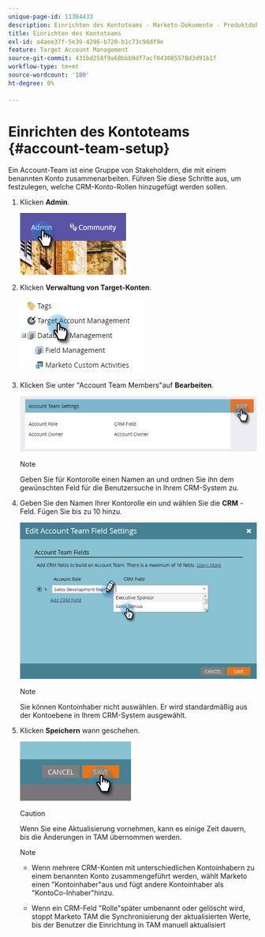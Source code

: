 ```yaml
---
unique-page-id: 11384433
description: Einrichten des Kontoteams - Marketo-Dokumente - Produktdokumentation
title: Einrichten des Kontoteams
exl-id: a4aee37f-5e39-4296-b720-b1c73c98df9e
feature: Target Account Management
source-git-commit: 431bd258f9a68bbb9df7acf043085578d3d91b1f
workflow-type: tm+mt
source-wordcount: '180'
ht-degree: 0%

---
```


# Einrichten des Kontoteams {#account-team-setup}

Ein Account-Team ist eine Gruppe von Stakeholdern, die mit einem benannten Konto zusammenarbeiten. Führen Sie diese Schritte aus, um festzulegen, welche CRM-Konto-Rollen hinzugefügt werden sollen.

1. Klicken **Admin**.

   ![](assets/one-3.png)

1. Klicken **Verwaltung von Target-Konten**.

   ![](assets/account-team-setup-2.png)

1. Klicken Sie unter &quot;Account Team Members&quot;auf **Bearbeiten**.

   ![](assets/3.png)

   >[!NOTE]
   >
   >Geben Sie für Kontorolle einen Namen an und ordnen Sie ihn dem gewünschten Feld für die Benutzersuche in Ihrem CRM-System zu.

1. Geben Sie den Namen Ihrer Kontorolle ein und wählen Sie die **CRM** -Feld. Fügen Sie bis zu 10 hinzu.

   ![](assets/four-2.png)

   >[!NOTE]
   >
   >Sie können Kontoinhaber nicht auswählen. Er wird standardmäßig aus der Kontoebene in Ihrem CRM-System ausgewählt.

1. Klicken **Speichern** wann geschehen.

   ![](assets/five-2.png)

   >[!CAUTION]
   >
   >Wenn Sie eine Aktualisierung vornehmen, kann es einige Zeit dauern, bis die Änderungen in TAM übernommen werden.

   >[!NOTE]
   >
   >* Wenn mehrere CRM-Konten mit unterschiedlichen Kontoinhabern zu einem benannten Konto zusammengeführt werden, wählt Marketo einen &quot;Kontoinhaber&quot;aus und fügt andere Kontoinhaber als &quot;KontoCo-Inhaber&quot;hinzu.
   >
   >* Wenn ein CRM-Feld &quot;Rolle&quot;später umbenannt oder gelöscht wird, stoppt Marketo TAM die Synchronisierung der aktualisierten Werte, bis der Benutzer die Einrichtung in TAM manuell aktualisiert
